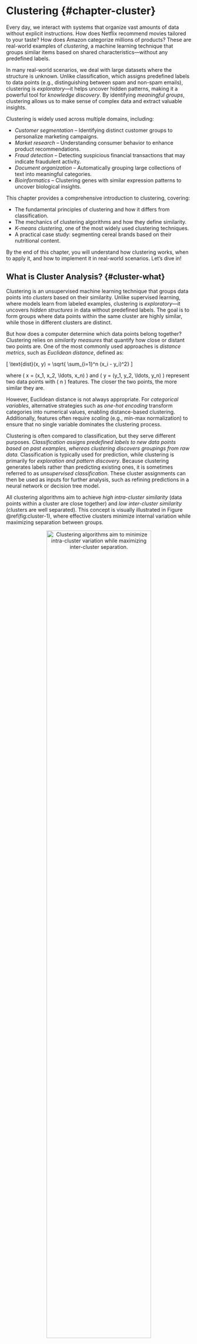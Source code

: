 




# Clustering {#chapter-cluster}  

Every day, we interact with systems that organize vast amounts of data without explicit instructions. How does Netflix recommend movies tailored to your taste? How does Amazon categorize millions of products? These are real-world examples of *clustering*, a machine learning technique that groups similar items based on shared characteristics—without any predefined labels.  

In many real-world scenarios, we deal with large datasets where the structure is unknown. Unlike classification, which assigns predefined labels to data points (e.g., distinguishing between spam and non-spam emails), clustering is *exploratory*—it helps uncover hidden patterns, making it a powerful tool for *knowledge discovery*. By identifying *meaningful groups*, clustering allows us to make sense of complex data and extract valuable insights.  

Clustering is widely used across multiple domains, including:  

- *Customer segmentation* – Identifying distinct customer groups to personalize marketing campaigns.  
- *Market research* – Understanding consumer behavior to enhance product recommendations.  
- *Fraud detection* – Detecting suspicious financial transactions that may indicate fraudulent activity.  
- *Document organization* – Automatically grouping large collections of text into meaningful categories.  
- *Bioinformatics* – Clustering genes with similar expression patterns to uncover biological insights.  

This chapter provides a comprehensive introduction to clustering, covering:  

- The fundamental principles of clustering and how it differs from classification.  
- The mechanics of clustering algorithms and how they define similarity.  
- *K-means clustering*, one of the most widely used clustering techniques.  
- A practical case study: segmenting cereal brands based on their nutritional content.  

By the end of this chapter, you will understand how clustering works, when to apply it, and how to implement it in real-world scenarios. Let’s dive in! 
## What is Cluster Analysis? {#cluster-what}  

Clustering is an unsupervised machine learning technique that groups data points into *clusters* based on their similarity. Unlike supervised learning, where models learn from labeled examples, clustering is *exploratory*—it uncovers *hidden structures* in data without predefined labels. The goal is to form groups where data points within the same cluster are highly similar, while those in different clusters are distinct.  

But how does a computer determine which data points belong together? Clustering relies on *similarity measures* that quantify how close or distant two points are. One of the most commonly used approaches is *distance metrics*, such as *Euclidean distance*, defined as:

\[
\text{dist}(x, y) = \sqrt{ \sum_{i=1}^n (x_i - y_i)^2}
\]

where \( x = (x_1, x_2, \ldots, x_n) \) and \( y = (y_1, y_2, \ldots, y_n) \) represent two data points with \( n \) features. The closer the two points, the more similar they are.  

However, Euclidean distance is not always appropriate. For *categorical variables*, alternative strategies such as *one-hot encoding* transform categories into numerical values, enabling distance-based clustering. Additionally, features often require *scaling* (e.g., min-max normalization) to ensure that no single variable dominates the clustering process.  

Clustering is often compared to classification, but they serve different purposes. *Classification assigns predefined labels to new data points based on past examples, whereas clustering discovers groupings from raw data.* Classification is typically used for prediction, while clustering is primarily for *exploration and pattern discovery*. Because clustering generates labels rather than predicting existing ones, it is sometimes referred to as *unsupervised classification*. These cluster assignments can then be used as inputs for further analysis, such as refining predictions in a neural network or decision tree model.  

All clustering algorithms aim to achieve *high intra-cluster similarity* (data points within a cluster are close together) and *low inter-cluster similarity* (clusters are well separated). This concept is visually illustrated in Figure \@ref(fig:cluster-1), where effective clusters minimize internal variation while maximizing separation between groups.

<div class="figure" style="text-align: center">
<img src="images/cluster_1.png" alt="Clustering algorithms aim to minimize intra-cluster variation while maximizing inter-cluster separation." width="75%" />
<p class="caption">(\#fig:cluster-1)Clustering algorithms aim to minimize intra-cluster variation while maximizing inter-cluster separation.</p>
</div>

Beyond its role in data exploration, clustering is widely used as a *preprocessing step* in machine learning. Given the massive scale of modern datasets, clustering helps reduce complexity by identifying *a smaller number of representative groups*, leading to several benefits:  

- *Reduced computation time* for downstream models.  
- *Improved interpretability* by summarizing large datasets.  
- *Enhanced predictive performance* by structuring inputs for supervised learning.  

In the following sections, we will explore *K-means clustering*, one of the most widely used clustering algorithms. We will also discuss methods for selecting the optimal number of clusters and apply clustering to a real-world dataset.  

## K-means Clustering {#kmeans}  

K-means clustering is one of the simplest and most widely used clustering algorithms. It aims to partition a dataset into *\( k \)* clusters by iteratively refining cluster centers, ensuring that data points within each cluster are as similar as possible. The algorithm operates through an iterative process of assigning points to clusters and updating cluster centers based on those assignments. The process stops when the assignments stabilize, meaning no data points switch clusters.  

The K-means algorithm requires the user to specify the number of clusters, *\( k \)*, in advance. It follows these steps:  

1. *Initialize:* Randomly select *\( k \)* data points as the initial cluster centers.  
2. *Assignment:* Assign each data point to the nearest cluster center. This creates *\( k \)* groups.  
3. *Update:* Compute the centroid (mean) of each cluster and move the cluster centers to these new locations.  
4. *Repeat:* Iterate steps 2 and 3 until convergence—when cluster assignments no longer change.  

Although K-means is simple and efficient, it has some limitations. The final clusters depend heavily on the *initial choice of cluster centers*, meaning different runs of the algorithm may produce different results. Additionally, K-means is sensitive to outliers and assumes clusters are *spherical and of similar size*, which may not always be the case in real-world data.  

To illustrate how K-means works, consider a dataset with 50 records and two features, *\( x_1 \)* and *\( x_2 \)*, as shown in Figure \@ref(fig:cluster-ex-1). Our goal is to partition the data into *three* clusters.  

<div class="figure" style="text-align: center">
<img src="images/cluster_ex_1.png" alt="A simple dataset with 50 records and two features, ready for clustering." width="70%" />
<p class="caption">(\#fig:cluster-ex-1)A simple dataset with 50 records and two features, ready for clustering.</p>
</div>

The first step is to randomly select three initial cluster centers (red stars), as shown in the left panel of Figure \@ref(fig:cluster-ex-2). Each data point is then assigned to the nearest cluster, forming three groups labeled in *blue (Cluster A), green (Cluster B), and orange (Cluster C)*. The right panel of Figure \@ref(fig:cluster-ex-2) displays these initial assignments. The dashed lines represent the *Voronoi diagram*, which divides space into regions associated with each cluster center.

<div class="figure" style="text-align: center">
<img src="images/cluster_ex_2.png" alt="Initial random cluster centers (left) and first cluster assignments (right)." width="45%" /><img src="images/cluster_ex_3.png" alt="Initial random cluster centers (left) and first cluster assignments (right)." width="45%" />
<p class="caption">(\#fig:cluster-ex-2)Initial random cluster centers (left) and first cluster assignments (right).</p>
</div>

Since K-means is sensitive to *initialization*, poor placement of initial cluster centers can lead to suboptimal clustering. To mitigate this issue, *K-means++* [@arthur2006k] was introduced in 2007. This method strategically selects initial centers to improve convergence and reduce randomness.  

Once the initial cluster assignments are made, K-means enters the *update phase*. The first step is to recompute the centroid of each cluster, which is the *mean position of all points assigned to that cluster*. The cluster centers are then moved to these new centroid locations, as shown in the left panel of Figure \@ref(fig:cluster-ex-3). The right panel illustrates how the *Voronoi boundaries shift*, causing some data points to be reassigned to a different cluster.

<div class="figure" style="text-align: center">
<img src="images/cluster_ex_4.png" alt="Updated cluster centers (left) and new assignments after centroid adjustment (right)." width="45%" /><img src="images/cluster_ex_5.png" alt="Updated cluster centers (left) and new assignments after centroid adjustment (right)." width="45%" />
<p class="caption">(\#fig:cluster-ex-3)Updated cluster centers (left) and new assignments after centroid adjustment (right).</p>
</div>

This process—*reassigning points and updating centroids*—continues iteratively. After another update, some points switch clusters again, leading to a refined Voronoi partition, as shown in Figure \@ref(fig:cluster-ex-6).

<div class="figure" style="text-align: center">
<img src="images/cluster_ex_6.png" alt="Updated cluster centers and assignments after another iteration." width="45%" /><img src="images/cluster_ex_7.png" alt="Updated cluster centers and assignments after another iteration." width="45%" />
<p class="caption">(\#fig:cluster-ex-6)Updated cluster centers and assignments after another iteration.</p>
</div>

The algorithm continues iterating until the cluster assignments stabilize—when *no more points switch clusters*, as shown in Figure \@ref(fig:cluster-ex-8). At this point, the algorithm *converges*, and the final clusters are established.

<div class="figure" style="text-align: center">
<img src="images/cluster_ex_8.png" alt="Final cluster assignments after K-means convergence." width="45%" />
<p class="caption">(\#fig:cluster-ex-8)Final cluster assignments after K-means convergence.</p>
</div>

Once clustering is complete, the results can be presented in two ways:  

- *Cluster Assignments:* Each data point is labeled as belonging to Cluster A, B, or C.  
- *Centroid Coordinates:* The final positions of the cluster centers can be reported.  

These final cluster centroids act as *representative points*, summarizing the dataset and enabling further analysis. K-means clustering is widely used in applications such as customer segmentation, image compression, and document clustering. In the next section, we will explore methods for selecting the *optimal number of clusters* to ensure meaningful partitions in real-world datasets.  

## Choosing the Number of Clusters {#kmeans-choose}  

One of the key challenges in *K-means clustering* is selecting the appropriate number of clusters, *\( k \)*. The choice of \( k \) significantly impacts the results—too few clusters may fail to capture meaningful structures, while too many clusters risk overfitting by creating overly fragmented groups. Unlike supervised learning, where evaluation metrics like accuracy guide model selection, clustering does not have an absolute ground truth, making the selection of \( k \) more subjective.  

In some cases, domain knowledge can provide useful guidance. For example, when clustering movies, a reasonable starting point might be the number of well-known genres. In a business setting, marketing teams may set \( k = 3 \) if they plan to design three distinct advertising campaigns. Similarly, seating arrangements at a conference might determine the number of groups based on the available tables. However, when no clear intuition exists, data-driven methods are needed to determine an optimal \( k \).  

One widely used technique for choosing \( k \) is the *elbow method*, which evaluates how the within-cluster variation changes as the number of clusters increases. As more clusters are added, the clusters become more *homogeneous* (internal similarity increases), and overall *heterogeneity* (difference between clusters) decreases. However, this improvement follows a diminishing returns pattern. The idea is to find the point at which adding another cluster *no longer significantly reduces the within-cluster variance*.  

This critical point, known as the *elbow point*, represents the most natural number of clusters. The concept is illustrated in Figure \@ref(fig:cluster-elbow), where the curve shows the total within-cluster sum of squares (WCSS) as a function of \( k \). The "elbow" in the curve—where the rate of improvement slows—is a strong candidate for \( k \).  

<div class="figure" style="text-align: center">
<img src="images/cluster_elbow.png" alt="The elbow method helps determine the optimal number of clusters in K-means clustering." width="60%" />
<p class="caption">(\#fig:cluster-elbow)The elbow method helps determine the optimal number of clusters in K-means clustering.</p>
</div>

While the elbow method provides a useful heuristic, it has limitations. In some datasets, the curve may not exhibit a clear elbow, making the choice of \( k \) more ambiguous. Additionally, evaluating many different values of \( k \) can be computationally expensive, especially for large datasets.  


Other techniques can supplement or refine the selection of \( k \):  

- *Silhouette Score:* Measures how well each point fits within its assigned cluster compared to others. A higher silhouette score suggests a well-defined clustering structure.  
- *Gap Statistic:* Compares the clustering result with a reference distribution to assess whether the structure is significant.  
- *Cross-validation with clustering tasks:* In applications where clustering feeds into a downstream task (e.g., classification), the impact of different \( k \) values can be evaluated in that context.  

Ultimately, the choice of \( k \) should be driven by both *data characteristics* and *practical considerations*. Clustering is often used for *exploratory analysis*, meaning that the most useful \( k \) is not necessarily the mathematically "optimal" one but rather the one that yields meaningful, interpretable insights.  

Observing how cluster characteristics evolve as \( k \) varies can itself be informative. Some groups may remain stable across different \( k \) values, indicating strong natural boundaries, while others may appear and disappear, suggesting more fluid structures in the data.  

Rather than aiming for a perfect cluster count, it is often sufficient to find a *reasonable and interpretable* clustering solution. In the next section, we will apply clustering to a real-world dataset, demonstrating how practical knowledge can guide the choice of \( k \) for actionable insights.  

Now that we have explored K-means clustering and methods for selecting the optimal number of clusters, we apply these concepts to a real-world dataset.

## Case Study: Clustering Cereal Data {#kmeans-cereal}  

In this case study, we apply *K-means clustering* to the *cereal* dataset from the **liver** package. This dataset contains nutritional information for 77 cereal brands, including calories, protein, fat, sodium, fiber, and sugar content. Understanding these nutritional profiles is valuable for marketing strategies, consumer targeting, and product positioning. Our goal is to segment cereals into distinct groups based on their nutritional similarities.  

### Dataset Overview  

The *cereal* dataset includes 77 observations and 16 variables, covering various nutritional attributes. It can be accessed through the **liver** package, as shown below:  


```r
library(liver)  # Load the liver package

data(cereal)    # Load the cereal dataset
```

We can examine its structure using:  


```r
str(cereal)
   'data.frame':	77 obs. of  16 variables:
    $ name    : Factor w/ 77 levels "100% Bran","100% Natural Bran",..: 1 2 3 4 5 6 7 8 9 10 ...
    $ manuf   : Factor w/ 7 levels "A","G","K","N",..: 4 6 3 3 7 2 3 2 7 5 ...
    $ type    : Factor w/ 2 levels "cold","hot": 1 1 1 1 1 1 1 1 1 1 ...
    $ calories: int  70 120 70 50 110 110 110 130 90 90 ...
    $ protein : int  4 3 4 4 2 2 2 3 2 3 ...
    $ fat     : int  1 5 1 0 2 2 0 2 1 0 ...
    $ sodium  : int  130 15 260 140 200 180 125 210 200 210 ...
    $ fiber   : num  10 2 9 14 1 1.5 1 2 4 5 ...
    $ carbo   : num  5 8 7 8 14 10.5 11 18 15 13 ...
    $ sugars  : int  6 8 5 0 8 10 14 8 6 5 ...
    $ potass  : int  280 135 320 330 -1 70 30 100 125 190 ...
    $ vitamins: int  25 0 25 25 25 25 25 25 25 25 ...
    $ shelf   : int  3 3 3 3 3 1 2 3 1 3 ...
    $ weight  : num  1 1 1 1 1 1 1 1.33 1 1 ...
    $ cups    : num  0.33 1 0.33 0.5 0.75 0.75 1 0.75 0.67 0.67 ...
    $ rating  : num  68.4 34 59.4 93.7 34.4 ...
```

The dataset contains the following variables:  

- `name`: Name of the cereal (categorical).  
- `manuf`: Manufacturer of the cereal (categorical).  
- `type`: Cereal type (hot or cold, categorical).  
- `calories`: Calories per serving (numerical).  
- `protein`: Grams of protein per serving (numerical).  
- `fat`: Grams of fat per serving (numerical).  
- `sodium`: Milligrams of sodium per serving (numerical).  
- `fiber`: Grams of dietary fiber per serving (numerical).  
- `carbo`: Grams of carbohydrates per serving (numerical).  
- `sugars`: Grams of sugar per serving (numerical).  
- `potass`: Milligrams of potassium per serving (numerical).  
- `vitamins`: Percentage of FDA-recommended vitamins (categorical: 0, 25, or 100).  
- `shelf`: Display shelf position (categorical: 1, 2, or 3).  
- `weight`: Weight of one serving in ounces (numerical).  
- `cups`: Number of cups per serving (numerical).  
- `rating`: Cereal rating score (numerical).  

### Data Preprocessing  

Before applying K-means clustering, we need to *clean and preprocess* the data. We start by summarizing the dataset:  


```r
summary(cereal)
                           name    manuf    type       calories    
    100% Bran                : 1   A: 1   cold:74   Min.   : 50.0  
    100% Natural Bran        : 1   G:22   hot : 3   1st Qu.:100.0  
    All-Bran                 : 1   K:23             Median :110.0  
    All-Bran with Extra Fiber: 1   N: 6             Mean   :106.9  
    Almond Delight           : 1   P: 9             3rd Qu.:110.0  
    Apple Cinnamon Cheerios  : 1   Q: 8             Max.   :160.0  
    (Other)                  :71   R: 8                            
       protein           fat            sodium          fiber       
    Min.   :1.000   Min.   :0.000   Min.   :  0.0   Min.   : 0.000  
    1st Qu.:2.000   1st Qu.:0.000   1st Qu.:130.0   1st Qu.: 1.000  
    Median :3.000   Median :1.000   Median :180.0   Median : 2.000  
    Mean   :2.545   Mean   :1.013   Mean   :159.7   Mean   : 2.152  
    3rd Qu.:3.000   3rd Qu.:2.000   3rd Qu.:210.0   3rd Qu.: 3.000  
    Max.   :6.000   Max.   :5.000   Max.   :320.0   Max.   :14.000  
                                                                    
        carbo          sugars           potass          vitamins     
    Min.   :-1.0   Min.   :-1.000   Min.   : -1.00   Min.   :  0.00  
    1st Qu.:12.0   1st Qu.: 3.000   1st Qu.: 40.00   1st Qu.: 25.00  
    Median :14.0   Median : 7.000   Median : 90.00   Median : 25.00  
    Mean   :14.6   Mean   : 6.922   Mean   : 96.08   Mean   : 28.25  
    3rd Qu.:17.0   3rd Qu.:11.000   3rd Qu.:120.00   3rd Qu.: 25.00  
    Max.   :23.0   Max.   :15.000   Max.   :330.00   Max.   :100.00  
                                                                     
        shelf           weight          cups           rating     
    Min.   :1.000   Min.   :0.50   Min.   :0.250   Min.   :18.04  
    1st Qu.:1.000   1st Qu.:1.00   1st Qu.:0.670   1st Qu.:33.17  
    Median :2.000   Median :1.00   Median :0.750   Median :40.40  
    Mean   :2.208   Mean   :1.03   Mean   :0.821   Mean   :42.67  
    3rd Qu.:3.000   3rd Qu.:1.00   3rd Qu.:1.000   3rd Qu.:50.83  
    Max.   :3.000   Max.   :1.50   Max.   :1.500   Max.   :93.70  
   
```

Upon inspection, we notice *unusual values* in the variables `sugars`, `carbo`, and `potass`, where some entries are set to `-1`. Since negative values are invalid for these nutritional attributes, we replace them with `NA`:  


```r
cereal[cereal == -1] <- NA
find.na(cereal)  # Check missing values
        row col
   [1,]  58   9
   [2,]  58  10
   [3,]   5  11
   [4,]  21  11
```

Next, we handle missing values using *K-nearest neighbors (KNN) imputation* with the `knnImputation()` function from the **DMwR2** package:  


```r
library(DMwR2)
cereal <- knnImputation(cereal, k = 3, scale = TRUE)
find.na(cereal)  # Verify missing values are filled
   [1] " No missing values (NA) in the dataset."
```

For clustering, we exclude categorical and identifier variables (`name`, `manuf`, and `rating`), retaining only *numerical features*:  


```r
selected_variables <- colnames(cereal)[-c(1, 2, 16)]
cereal_subset <- cereal[, selected_variables]
```

Since the dataset includes features on *different scales*, we apply *min-max scaling* using the `minmax()` function from the **liver** package to ensure all variables contribute equally to the clustering process:  


```r
cereal_mm <- minmax(cereal_subset, col = "all")
str(cereal_mm)  # Check the transformed dataset
   'data.frame':	77 obs. of  13 variables:
    $ type    : num  0 0 0 0 0 0 0 0 0 0 ...
    $ calories: num  0.182 0.636 0.182 0 0.545 ...
    $ protein : num  0.6 0.4 0.6 0.6 0.2 0.2 0.2 0.4 0.2 0.4 ...
    $ fat     : num  0.2 1 0.2 0 0.4 0.4 0 0.4 0.2 0 ...
    $ sodium  : num  0.4062 0.0469 0.8125 0.4375 0.625 ...
    $ fiber   : num  0.7143 0.1429 0.6429 1 0.0714 ...
    $ carbo   : num  0 0.167 0.111 0.167 0.5 ...
    $ sugars  : num  0.4 0.533 0.333 0 0.533 ...
    $ potass  : num  0.841 0.381 0.968 1 0.122 ...
    $ vitamins: num  0.25 0 0.25 0.25 0.25 0.25 0.25 0.25 0.25 0.25 ...
    $ shelf   : num  1 1 1 1 1 0 0.5 1 0 1 ...
    $ weight  : num  0.5 0.5 0.5 0.5 0.5 0.5 0.5 0.83 0.5 0.5 ...
    $ cups    : num  0.064 0.6 0.064 0.2 0.4 0.4 0.6 0.4 0.336 0.336 ...
```

To visualize the effect of normalization, we plot the *sodium* distribution before and after scaling:  


```r
ggplot(data = cereal) +
    geom_histogram(aes(x = sodium), color = "blue", fill = "lightblue") +
    theme_minimal() + ggtitle("Before min-max normalization")

ggplot(data = cereal_mm) +
    geom_histogram(aes(x = sodium), color = "blue", fill = "lightblue") + 
    theme_minimal() + ggtitle("After min-max normalization")
```

<img src="clustering_files/figure-html/unnamed-chunk-10-1.png" width="50%" /><img src="clustering_files/figure-html/unnamed-chunk-10-2.png" width="50%" />

After scaling, all values fall within the *0–1 range*, making distance-based clustering more reliable.  

### Applying K-means Clustering  

#### Choosing the Optimal Number of Clusters {-}  

Before clustering, we need to determine the *optimal number of clusters*. We use the *elbow method*, which plots the within-cluster sum of squares (WCSS) for different values of \( k \). The elbow point—where the improvement in WCSS slows—suggests an ideal \( k \):  


```r
library(factoextra)

fviz_nbclust(cereal_mm, kmeans, method = "wss", k.max = 15) + 
  geom_vline(xintercept = 4, linetype = 2, color = "gray")
```

<img src="clustering_files/figure-html/unnamed-chunk-11-1.png" width="70%" style="display: block; margin: auto;" />

From the plot, we observe that *\( k = 4 \) clusters* is a reasonable choice, as adding more clusters beyond this point yields diminishing improvements in WCSS.  

#### Performing K-means Clustering {-}  

We now apply the *K-means algorithm* with \( k = 4 \) clusters:  


```r
set.seed(3)  # Ensure reproducibility
cereal_kmeans <- kmeans(cereal_mm, centers = 4)
```

To check cluster sizes:  


```r
cereal_kmeans$size
   [1] 36 10 13 18
```

#### Visualizing the Clusters {-}

To better understand the clustering results, we visualize the clusters using the `fviz_cluster()` function from the **factoextra** package:  


```r
fviz_cluster(cereal_kmeans, cereal_mm, geom = "point", ellipse.type = "norm", palette = "custom_palette")
```

<img src="clustering_files/figure-html/unnamed-chunk-14-1.png" width="70%" style="display: block; margin: auto;" />

The scatter plot displays the *four clusters*, with each point representing a cereal brand. Different colors indicate distinct clusters, and the ellipses represent the *spread of each cluster* based on its standard deviation.  

#### Interpreting the Results {-} 

The clusters reveal natural groupings among cereals based on *nutritional content*. For example:  
- Some clusters may contain *low-sugar, high-fiber cereals*, appealing to health-conscious consumers.  
- Others may group *high-calorie, high-sugar cereals*, often marketed to children.  
- Another group may include *balanced cereals*, offering a mix of moderate calories and nutrients.  

To examine which cereals belong to a specific cluster (e.g., Cluster 1), we can use:  


```r
cereal$name[cereal_kmeans$cluster == 1]
```

This command lists the names of cereals assigned to *Cluster 1*, helping us interpret the characteristics of that group.  

This case study demonstrated how *K-means clustering* can segment cereals into meaningful groups based on *nutritional content*. Through *data preprocessing, feature scaling, and cluster visualization*, we successfully grouped cereals with similar characteristics. Such clustering techniques are widely applicable in *marketing, consumer analytics, and product positioning*, providing actionable insights for businesses and researchers alike.  

In this chapter, we explored the fundamentals of clustering, the mechanics of the K-means algorithm, and methods for choosing the optimal number of clusters. We then applied these concepts to a real-world dataset, demonstrating how K-means can extract meaningful insights. Clustering remains a powerful tool across various domains, from marketing to bioinformatics, making it an essential technique in the modern data science toolkit.

## Exercises

To do ...





